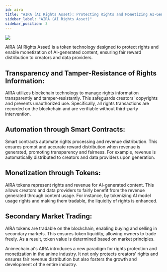 ```yaml
---
id: aira
title: "AIRA (AI Rights Asset): Protecting Rights and Monetizing AI-Generated Content through Token Technology"
sidebar_label: "AIRA (AI Rights Asset)"
sidebar_position: 3
---
```


<img src="/img/img3_AIRA.png" className="custom-img"/>

AIRA (AI Rights Asset) is a token technology designed to protect rights and enable monetization of AI-generated content, ensuring fair reward distribution to creators and data providers.


## Transparency and Tamper-Resistance of Rights Information: 

AIRA utilizes blockchain technology to manage rights information transparently and tamper-resistantly. This safeguards creators' copyrights and prevents unauthorized use. Specifically, all rights transactions are recorded on the blockchain and are verifiable without third-party intervention.


## Automation through Smart Contracts: 

Smart contracts automate rights processing and revenue distribution. This ensures prompt and accurate reward distribution when revenue is generated, promoting transparency and fairness. For example, revenue is automatically distributed to creators and data providers upon generation.


## Monetization through Tokens: 

AIRA tokens represent rights and revenue for AI-generated content. This allows creators and data providers to fairly benefit from the revenue generated through content usage. For instance, by tokenizing AI model usage rights and making them tradable, the liquidity of rights is enhanced.


## Secondary Market Trading: 

AIRA tokens are tradable on the blockchain, enabling buying and selling in secondary markets. This ensures token liquidity, allowing owners to trade freely. As a result, token value is determined based on market principles.

Animechain.ai's AIRA introduces a new paradigm for rights protection and monetization in the anime industry. It not only protects creators' rights and ensures fair revenue distribution but also fosters the growth and development of the entire industry.
